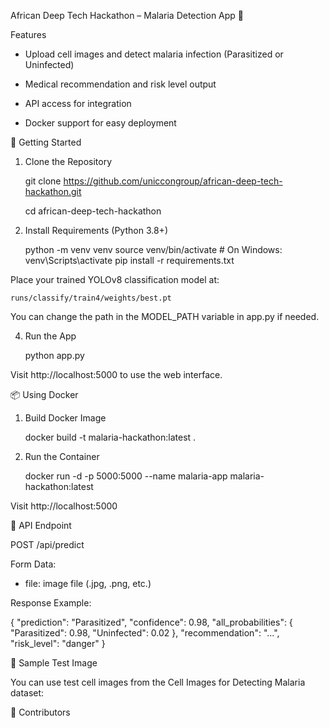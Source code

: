 
African Deep Tech Hackathon – Malaria Detection App 🦟

Features

- Upload cell images and detect malaria infection (Parasitized or Uninfected)

- Medical recommendation and risk level output
- API access for integration
- Docker support for easy deployment

🚀 Getting Started

1. Clone the Repository

    git clone https://github.com/uniccongroup/african-deep-tech-hackathon.git
   
   
    cd african-deep-tech-hackathon

3. Install Requirements (Python 3.8+)

    python -m venv venv
    source venv/bin/activate  # On Windows: venv\Scripts\activate
    pip install -r requirements.txt



Place your trained YOLOv8 classification model at:

    runs/classify/train4/weights/best.pt

You can change the path in the MODEL_PATH variable in app.py if needed.

4. Run the App

    python app.py

Visit http://localhost:5000 to use the web interface.

📦 Using Docker

1. Build Docker Image

    docker build -t malaria-hackathon:latest .

2. Run the Container

    docker run -d -p 5000:5000 --name malaria-app malaria-hackathon:latest

Visit http://localhost:5000

🧠 API Endpoint

POST /api/predict

Form Data:
- file: image file (.jpg, .png, etc.)

Response Example:

{
  "prediction": "Parasitized",
  "confidence": 0.98,
  "all_probabilities": {
    "Parasitized": 0.98,
    "Uninfected": 0.02
  },
  "recommendation": "...",
  "risk_level": "danger"
}


🧪 Sample Test Image

You can use test cell images from the Cell Images for Detecting Malaria dataset:


🤝 Contributors


